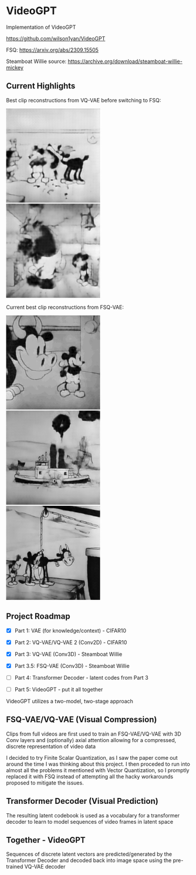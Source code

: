 # VideoGPT
Implementation of VideoGPT

https://github.com/wilson1yan/VideoGPT

FSQ: https://arxiv.org/abs/2309.15505

Steamboat Willie source: https://archive.org/download/steamboat-willie-mickey

## Current Highlights
Best clip reconstructions from VQ-VAE before switching to FSQ:

![](assets/wooing-infatuation-93-1.gif)
![](assets/wooing-infatuation-93-2.gif)

Current best clip reconstructions from FSQ-VAE:

![](assets/how-this-gif-half-way-through-trainings-got-me-feeling.gif)
![](assets/super_snowball_23_1.gif)
![](assets/super_snowball_23_2.gif)

## Project Roadmap

- [X] Part 1: VAE (for knowledge/context) - CIFAR10

- [X] Part 2: VQ-VAE/VQ-VAE 2 (Conv2D) - CIFAR10

- [X] Part 3: VQ-VAE (Conv3D) - Steamboat Willie

- [X] Part 3.5: FSQ-VAE (Conv3D) - Steamboat Willie

- [ ] Part 4: Transformer Decoder - latent codes from Part 3

- [ ] Part 5: VideoGPT - put it all together


VideoGPT utilizes a two-model, two-stage approach

## FSQ-VAE/VQ-VAE (Visual Compression)
Clips from full videos are first used to train an FSQ-VAE/VQ-VAE with 3D Conv layers and (optionally) axial attention
allowing for a compressed, discrete representation of video data

I decided to try Finite Scalar Quantization, as I saw the paper come out around the time I 
was thinking about this project. I then proceded to run into almost all the problems it
mentioned with Vector Quantization, so I promptly replaced it with FSQ instead of attempting
all the hacky workarounds proposed to mitigate the issues.

## Transformer Decoder (Visual Prediction)
The resulting latent codebook is used as a vocabulary for a transformer decoder to learn to model sequences of
video frames in latent space

## Together - VideoGPT
Sequences of discrete latent vectors are predicted/generated by the Transformer Decoder and decoded back into
image space using the pre-trained VQ-VAE decoder
